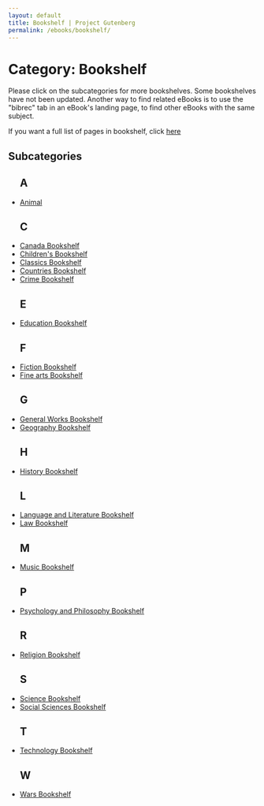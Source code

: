 ```yaml
---
layout: default
title: Bookshelf | Project Gutenberg
permalink: /ebooks/bookshelf/
---
```


Category: Bookshelf
==================================================

Please click on the subcategories for more bookshelves. Some bookshelves have not been updated. Another way to find related eBooks is to use the "bibrec" tab in an eBook's landing page, to find other eBooks with the same subject.

If you want a full list of pages in bookshelf, click [here](/ebooks/bookshelf/pages)

## Subcategories

 <div class="bookshelves ">
    <ul>
      <h2>A</h2>
       <li><a href="/ebooks/bookshelves/search/?query=animal">Animal</a></li>
      <h2>C</h2>
       <!-- Missing Children's Periodicals-->
       <li><a href="/ebooks/bookshelves/search/?query=canada">Canada Bookshelf</a></li>
       <li><a href="/ebooks/bookshelves/search/?query=children|christmas|child|school">Children's Bookshelf</a></li>
       <li><a href="/ebooks/bookshelves/search/?query=classic">Classics Bookshelf</a></li>
       <li><a href="/ebooks/bookshelves/search/?query=africa.|Argentina.|Australia|Bulgaria|Canada|Czech|egypt|france.|germany.|greece.|india|italy|zealand|norway|south%20america|.travel.|United%20Kingdom|.united%20states.!law">Countries Bookshelf</a></li>
       <li><a href="/ebooks/bookshelves/search/?query=crime|detective|mystery">Crime Bookshelf</a></li>
      <h2>E</h2>
       <!-- Extra one in results-->
       <li><a href="/ebooks/bookshelves/search/?query=education">Education Bookshelf</a></li>
      <h2>F</h2>
       <li><a href="/ebooks/bookshelves/search/?query=fiction|adventure|fantasy|humor|horror|western">Fiction Bookshelf</a></li>
       <li><a href="/ebooks/bookshelves/search/?query=architecture.|art.%20!storia%20!international%20!%20FR%20!%20PT%20!%20varia">Fine arts Bookshelf</a></li>
      <h2>G</h2>
       <li><a href="/ebooks/bookshelves/search/?query=reference">General Works Bookshelf</a></li>
       <li><a href="/ebooks/bookshelves/search/?query=africa.|Anthropology|Argentina.|Australia|Bulgaria|camp|canada|CIA|Czech|Egypt|Folklore|France|germany|india|greece|itatly|zealand|Maps%20and%20Cartography%20.|norway|south%20america|united%20states|%20united%20kingdom|Women%27s%20Travel%20Journals">Geography Bookshelf</a></li>
      <h2>H</h2>
       <li><a href="/ebooks/bookshelves/search/?query=history|Archaeology%20.|Biographies">History Bookshelf</a></li>
      <h2>L</h2>
       <li><a href="/ebooks/bookshelves/search/?query=language|literature">Language and Literature Bookshelf</a></li>
       <li><a href="/ebooks/bookshelves/search/?query=law|Noteworthy%20Trials">Law Bookshelf</a></li>
      <h2>M</h2>
       <li><a href="/ebooks/bookshelves/search/?query=music|opera">Music Bookshelf</a></li>
      <h2>P</h2>
      <!-- cannot find this bookshelf-->
       <!--<li><a href="/ebooks/bookshelves/search/?query=periodical">Periodicals Bookshelf</a></li>-->
       <!--<li><a href="/ebooks/bookshelves/search/?query=pornography">Pornography</a></li> -->
       <li><a href="/ebooks/bookshelves/search/?query=Bibliomania%20|%20Philosophy%20|%20Psychology%20|%20Witchcraft">Psychology and Philosophy Bookshelf</a></li>
      <h2>R</h2>
       <li><a href="/ebooks/bookshelves/search/?query=Atheism%20|%20Buddhism%20|%20Christianity%20|%20Hinduism%20|%20Islam%20|%20Judaism%20|%20Latter%20Day%20Saints%20|%20Mythology%20|Paganism%20|%20Bahá%27í%20Faith">Religion Bookshelf</a></li>
      <h2>S</h2>
       <li><a href="/ebooks/bookshelves/search/?query=Astronomy%20|%20Biology%20|%20Botany%20|%20Chemistry%20|%20Ecology%20|%20Geology%20|%20Mathematics%20|%20Microbiology%20|%20Microscopy%20|%20Mycology%20|%20Science%20Fiction%20|%20Natural%20History%20|%20Physics%20|%20Physiology%20|Scientific%20American%20|%20Zoology">Science Bookshelf</a></li>
       <li><a href="/ebooks/bookshelves/search/?query=Anarchism%20|%20Crime%20Nonfiction%20.%20|%20Racism%20|%20Slavery%20|%20sociology%20.%20|%20Suffrage%20|%20Transportation">Social Sciences Bookshelf</a></li>
      <h2>T</h2>
       <li><a href="/ebooks/bookshelves/search/?query=technology%20|%20Cookbooks%20and%20Cooking%20|%20Crafts%20|%20Engineering%20|%20Manufacturing%20|%20Woodwork">Technology Bookshelf</a></li>
      <h2>W</h2>
       <li><a href="/ebooks/bookshelves/search/?query=war">Wars Bookshelf</a></li>
    </ul>
  </div>

